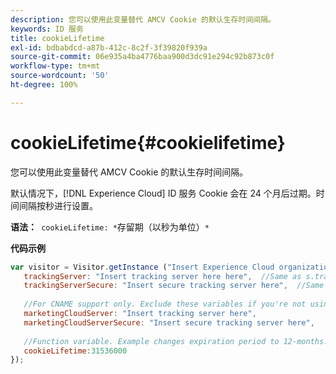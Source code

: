 ```yaml
---
description: 您可以使用此变量替代 AMCV Cookie 的默认生存时间间隔。
keywords: ID 服务
title: cookieLifetime
exl-id: bdbabdcd-a87b-412c-8c2f-3f39820f939a
source-git-commit: 06e935a4ba4776baa900d3dc91e294c92b873c0f
workflow-type: tm+mt
source-wordcount: '50'
ht-degree: 100%

---
```


# cookieLifetime{#cookielifetime}

您可以使用此变量替代 AMCV Cookie 的默认生存时间间隔。

默认情况下，[!DNL Experience Cloud] ID 服务 Cookie 会在 24 个月后过期。时间间隔按秒进行设置。

**语法：**` cookieLifetime: *`存留期（以秒为单位）`*`

**代码示例**

```js
var visitor = Visitor.getInstance ("Insert Experience Cloud organization ID here",{ 
   trackingServer: "Insert tracking server here here",  //Same as s.trackingServer 
   trackingServerSecure: "Insert secure tracking server here",  //Same as s.trackingServerSecure 
 
   //For CNAME support only. Exclude these variables if you're not using CNAME 
   marketingCloudServer: "Insert tracking server here", 
   marketingCloudServerSecure: "Insert secure tracking server here", 
 
   //Function variable. Example changes expiration period to 12-months. 
   cookieLifetime:31536000 
});
```
